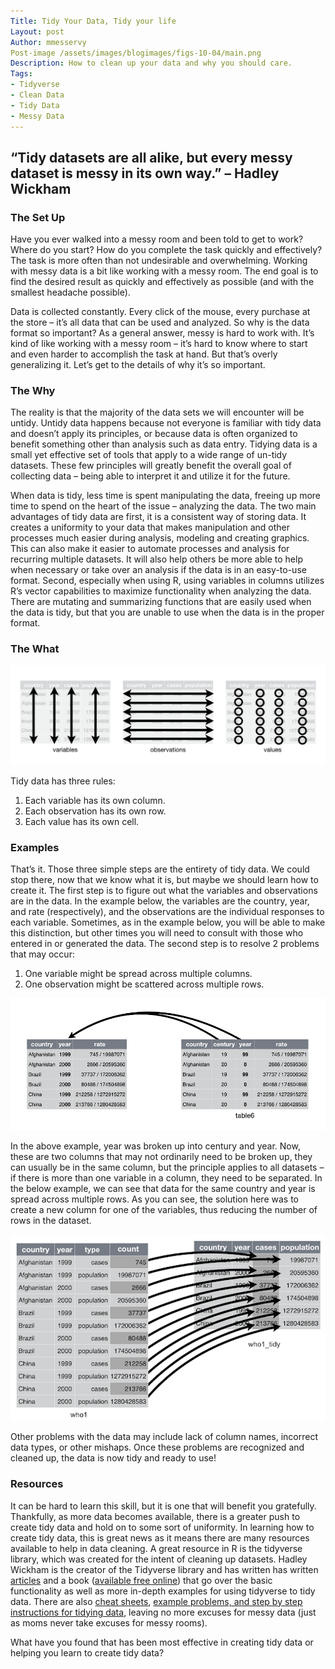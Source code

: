 ```yaml
---
Title: Tidy Your Data, Tidy your life
Layout: post
Author: mmesservy
Post-image /assets/images/blogimages/figs-10-04/main.png
Description: How to clean up your data and why you should care.
Tags: 
- Tidyverse
- Clean Data
- Tidy Data
- Messy Data
---
```


## “Tidy datasets are all alike, but every messy dataset is messy in its own way.” – Hadley Wickham

### The Set Up

Have you ever walked into a messy room and been told to get to work? Where do you start? How do you complete the task quickly and effectively? The task is more often than not undesirable and overwhelming. Working with messy data is a bit like working with a messy room. The end goal is to find the desired result as quickly and effectively as possible (and with the smallest headache possible).

Data is collected constantly. Every click of the mouse, every purchase at the store – it’s all data that can be used and analyzed. So why is the data format so important? As a general answer, messy is hard to work with. It’s kind of like working with a messy room – it’s hard to know where to start and even harder to accomplish the task at hand. But that’s overly generalizing it. Let’s get to the details of why it’s so important.

### The Why

The reality is that the majority of the data sets we will encounter will be untidy. Untidy data happens because not everyone is familiar with tidy data and doesn’t apply its principles, or because data is often organized to benefit something other than analysis such as data entry. Tidying data is a small yet effective set of tools that apply to a wide range of un-tidy datasets. These few principles will greatly benefit the overall goal of collecting data – being able to interpret it and utilize it for the future.

When data is tidy, less time is spent manipulating the data, freeing up more time to spend on the heart of the issue – analyzing the data. The two main advantages of tidy data are first, it is a consistent way of storing data. It creates a uniformity to your data that makes manipulation and other processes much easier during analysis, modeling and creating graphics. This can also make it easier to automate processes and analysis for recurring multiple datasets. It will also help others be more able to help when necessary or take over an analysis if the data is in an easy-to-use format. Second, especially when using R, using variables in columns utilizes R’s vector capabilities to maximize functionality when analyzing the data. There are mutating and summarizing functions that are easily used when the data is tidy, but that you are unable to use when the data is in the proper format.

### The What

![image](/assets/images/blogimages/figs-10-04/tidy.png)

Tidy data has three rules:
1.	Each variable has its own column.
2.	Each observation has its own row.
3.	Each value has its own cell.

### Examples

That’s it. Those three simple steps are the entirety of tidy data. We could stop there, now that we know what it is, but maybe we should learn how to create it. The first step is to figure out what the variables and observations are in the data. In the example below, the variables are the country, year, and rate (respectively), and the observations are the individual responses to each variable. Sometimes, as in the example below, you will be able to make this distinction, but other times you will need to consult with those who entered in or generated the data. The second step is to resolve 2 problems that may occur:

1.	One variable might be spread across multiple columns.
2.	One observation might be scattered across multiple rows.


![image](/assets/images/blogimages/figs-10-04/example1.png)

In the above example, year was broken up into century and year. Now, these are two columns that may not ordinarily need to be broken up, they can usually be in the same column, but the principle applies to all datasets – if there is more than one variable in a column, they need to be separated. In the below example, we can see that data for the same country and year is spread across multiple rows. As you can see, the solution here was to create a new column for one of the variables, thus reducing the number of rows in the dataset.
 
 
![image](/assets/images/blogimages/figs-10-04/example2.png)
 
 
Other problems with the data may include lack of column names, incorrect data types, or other mishaps. Once these problems are recognized and cleaned up, the data is now tidy and ready to use!

### Resources

It can be hard to learn this skill, but it is one that will benefit you gratefully. Thankfully, as more data becomes available, there is a greater push to create tidy data and hold on to some sort of uniformity. In learning how to create tidy data, this is great news as it means there are many resources available to help in data cleaning. A great resource in R is the tidyverse library, which was created for the intent of cleaning up datasets. Hadley Wickham is the creator of the Tidyverse library and has written has written [articles](https://vita.had.co.nz/papers/tidy-data.html) and a book ([available free online](https://r4ds.had.co.nz/tidy-data.html)) that go over the basic functionality as well as more in-depth examples for using tidyverse to tidy data. There are also [cheat sheets](https://www.r-bloggers.com/2017/11/tidyverse-cheat-sheet-for-beginners/), [example problems, and step by step instructions for tidying data](https://garrettgman.github.io/tidying/), leaving no more excuses for messy data (just as moms never take excuses for messy rooms). 

What have you found that has been most effective in creating tidy data or helping you learn to create tidy data?


